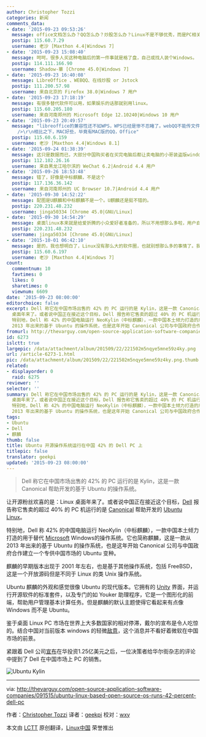 ```yaml
---
author: Christopher Tozzi
categories: 新闻
comments_data:
- date: '2015-09-23 09:53:26'
  message: office文档怎么办？QQ怎么办？炒股怎么办？Linux不是不够优秀，而是PC相关的软件环境还不太令人满意
  postip: 115.60.7.29
  username: 老沙 [Maxthon 4.4|Windows 7]
- date: '2015-09-23 15:08:40'
  message: 呵呵，很多人买这种电脑后的第一件事就是格了盘，自己或找人装个Windows。
  postip: 114.111.166.90
  username: Shadow-華 [Chrome 45.0|Windows 7]
- date: '2015-09-23 16:40:08'
  message: LibreOffice 、WEBQQ、在线炒股 or Jstock
  postip: 111.200.57.98
  username: 来自北京的 Firefox 38.0|Windows 7 用户
- date: '2015-09-23 17:18:19'
  message: 有很多替代软件可以用，如果娱乐的话那就别用linux。
  postip: 115.60.205.180
  username: 来自河南郑州的 Microsoft Edge 12.10240|Windows 10 用户
- date: '2015-09-23 20:49:57'
  message: "libreoffice的兼容性还不如WPS，WPS已经是惨不忍睹了。webQQ不能传文件啊。你说再多的替代，也仅仅是最低限度的替代，当周围的人都用windows，都用office写文档，都用QQ讨论甚至传文件，也只能向他们妥协。<br
    />\r\n相比之下，MAC好些，毕竟有MAC版的QQ，Office"
  postip: 115.60.6.159
  username: 老沙 [Maxthon 4.4|Windows 8.1]
- date: '2015-09-24 01:38:39'
  message: 这只是数据而已，大部分中国购买者在买完电脑后都让卖电脑的小哥装盗版windows了
  postip: 112.102.26.16
  username: 来自黑龙江哈尔滨的 WeChat 6.2|Android 4.4 用户
- date: '2015-09-26 18:53:48'
  message: 错了，好像是中标麒麟，不是这个
  postip: 117.136.36.142
  username: 来自河南郑州的 UC Browser 10.7|Android 4.4 用户
- date: '2015-09-30 14:52:22'
  message: 配图是U麒麟和中标麒麟不是一个。U麒麟还是挺不错的。
  postip: 220.231.48.232
  username: jinga50334 [Chrome 45.0|GNU/Linux]
- date: '2015-09-30 14:54:29'
  message: 桌面linux本来就是给爱折腾的小众爱好者准备的，所以不用想那么多啦，用户自有替代方案而且乐在其中。
  postip: 220.231.48.232
  username: jinga50334 [Chrome 45.0|GNU/Linux]
- date: '2015-10-01 06:42:10'
  message: 是的，我也想明白了，Linux没有那么大的软件圈，也就别想那么多的事情了。我觉得做个开发平台挺好，写写代码，跑跑虚拟机，也就够了
  postip: 115.60.6.197
  username: 老沙 [Maxthon 4.4|Windows 7]
count:
  commentnum: 10
  favtimes: 0
  likes: 0
  sharetimes: 0
  viewnum: 6609
date: '2015-09-23 08:00:00'
editorchoice: false
excerpt: Dell 称它在中国市场出售的 42% 的 PC 运行的是 Kylin，这是一款 Canonical 帮助开发的基于 Ubuntu 的操作系统。  让开源粉丝欢喜的是：Linux
  桌面年来了。或者说中国正在接近这个目标，Dell 报告称它售卖的超过 40% 的 PC 机运行的是 Canonical 帮助开发的 Ubuntu Linux。
  特别地，Dell 称 42% 的中国电脑运行 NeoKylin（中标麒麟），一款中国本土倾力打造的用于替代 Microsoft Windows的操作系统。它也简称麒麟，这是一款从
  2013 年出来的基于 Ubuntu 的操作系统，也是这年开始 Canonical 公司与中国政府合作建立一个专供中国市场的 Ubu
fromurl: http://thevarguy.com/open-source-application-software-companies/091515/ubuntu-linux-based-open-source-os-runs-42-percent-dell-pc
id: 6273
islctt: true
largepic: /data/attachment/album/201509/22/221502m5nqye5mne59z4ky.png
url: /article-6273-1.html
pic: /data/attachment/album/201509/22/221502m5nqye5mne59z4ky.png.thumb.jpg
related:
- displayorder: 0
  raid: 6275
reviewer: ''
selector: ''
summary: Dell 称它在中国市场出售的 42% 的 PC 运行的是 Kylin，这是一款 Canonical 帮助开发的基于 Ubuntu 的操作系统。  让开源粉丝欢喜的是：Linux
  桌面年来了。或者说中国正在接近这个目标，Dell 报告称它售卖的超过 40% 的 PC 机运行的是 Canonical 帮助开发的 Ubuntu Linux。
  特别地，Dell 称 42% 的中国电脑运行 NeoKylin（中标麒麟），一款中国本土倾力打造的用于替代 Microsoft Windows的操作系统。它也简称麒麟，这是一款从
  2013 年出来的基于 Ubuntu 的操作系统，也是这年开始 Canonical 公司与中国政府合作建立一个专供中国市场的 Ubu
tags:
- Ubuntu
- Dell
- 麒麟
thumb: false
title: Ubuntu 开源操作系统运行在中国 42% 的 Dell PC 上
titlepic: false
translator: geekpi
updated: '2015-09-23 08:00:00'
---
```



> 
> Dell 称它在中国市场出售的 42% 的 PC 运行的是 Kylin，这是一款 Canonical 帮助开发的基于 Ubuntu 的操作系统。
> 
> 
> 


让开源粉丝欢喜的是：Linux 桌面年来了。或者说中国正在接近这个目标，[Dell](http://dell.com/) 报告称它售卖的超过 40% 的 PC 机运行的是 [Canonical](http://canonical.com/) 帮助开发的 [Ubuntu Linux](http://ubuntu.com/)。


特别地，Dell 称 42% 的中国电脑运行 NeoKylin（中标麒麟），一款中国本土倾力打造的用于替代 [Microsoft](http://microsoft.com/) Windows的操作系统。它也简称麒麟，这是一款从 2013 年出来的基于 Ubuntu 的操作系统，也是这年开始 Canonical 公司与中国政府合作建立一个专供中国市场的 Ubuntu 变种。


麒麟的早期版本出现于 2001 年左右，也是基于其他操作系统，包括 FreeBSD，这是一个开放源码但是不同于 Linux 的类 Unix 操作系统。


Ubuntu 麒麟的外观和感觉很像 Ubuntu 的现代版本。它拥有的 [Unity](http://unity.ubuntu.com/) 界面，并运行开源软件的标准套件，以及专门的如 Youker 助理程序，它是一个图形化的前端，帮助用户管理基本计算任务。但是麒麟的默认主题使得它看起来有点像 Windows 而不是 Ubuntu。


鉴于桌面 Linux PC 市场在世界上大多数国家的相对停滞，戴尔的宣布是令人吃惊的。结合中国对当前版本 windows 的轻微[敌意](http://www.wsj.com/articles/windows-8-faces-new-criticism-in-china-1401882772)，这个消息并不看好着微软在中国市场的前景。


紧跟着 Dell 公司[宣布](http://thevarguy.com/business-technology-solution-sales/091415/dell-125-million-directed-china-jobs-new-business-and-innovation)在华投资1.25亿美元之后，一位决策者给华尔街杂志的评论中提到了 Dell 在中国市场上 PC 的销售。


![Ubuntu Kylin](/data/attachment/album/201509/22/221502m5nqye5mne59z4ky.png)




---


via: <http://thevarguy.com/open-source-application-software-companies/091515/ubuntu-linux-based-open-source-os-runs-42-percent-dell-pc>


作者：[Christopher Tozzi](http://thevarguy.com/author/christopher-tozzi) 译者：[geekpi](https://github.com/geeekpi) 校对：[wxy](https://github.com/wxy)


本文由 [LCTT](https://github.com/LCTT/TranslateProject) 原创翻译，[Linux中国](https://linux.cn/) 荣誉推出